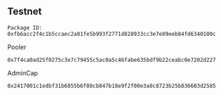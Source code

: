 ## Testnet
```
Package ID: 0xfb6acc2f4c1b5ccaec2a01fe5b993f2771d828933cc3e7e89eeb84fd6340100c
```

Pooler
```
0x7f4ca0ad25f0275c3e7c79455c5ac0a5c46fabe635bdf9b22ceabc0e7202d227
```

AdminCap
```
0x2417001c1edbf31b6855b6f88cb847b18e9f2f00e3a8c8723b25b836603d2585
```